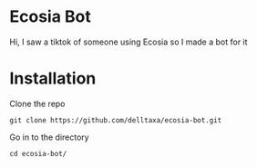 # Ecosia Bot

Hi, I saw a tiktok of someone using Ecosia so I made a bot for it

# Installation

Clone the repo

```
git clone https://github.com/delltaxa/ecosia-bot.git
```

Go in to the directory
```
cd ecosia-bot/
```
